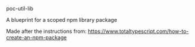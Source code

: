 poc-util-lib

A blueprint for a scoped npm library package

Made after the instructions from: https://www.totaltypescript.com/how-to-create-an-npm-package


